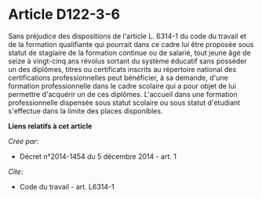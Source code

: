 # Article D122-3-6

Sans préjudice des dispositions de l'article L. 6314-1 du code du travail et de la formation qualifiante qui pourrait dans ce
cadre lui être proposée sous statut de stagiaire de la formation continue ou de salarié, tout jeune âgé de seize à vingt-cinq
ans révolus sortant du système éducatif sans posséder un des diplômes, titres ou certificats inscrits au répertoire national
des certifications professionnelles peut bénéficier, à sa demande, d'une formation professionnelle dans le cadre scolaire qui
a pour objet de lui permettre d'acquérir un de ces diplômes. L'accueil dans une formation professionnelle dispensée sous
statut scolaire ou sous statut d'étudiant s'effectue dans la limite des places disponibles.

**Liens relatifs à cet article**

_Créé par_:

  - Décret n°2014-1454 du 5 décembre 2014 - art. 1

_Cite_:

  - Code du travail - art. L6314-1
